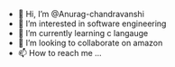 - 👋 Hi, I’m @Anurag-chandravanshi
- 👀 I’m interested in software engineering
- 🌱 I’m currently learning c langauge
- 💞️ I’m looking to collaborate on amazon
- 📫 How to reach me ...

<!---
Anurag-chandravanshi/Anurag-chandravanshi is a ✨ special ✨ repository because its `README.md` (this file) appears on your GitHub profile.
You can click the Preview link to take a look at your changes.
--->
